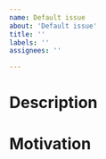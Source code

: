 ```yaml
---
name: Default issue
about: 'Default issue'
title: ''
labels: ''
assignees: ''

---
```


# Description

<!-- More description in case title is not enough. A good description can be understood by everyone in the
team at present time and in the future. -->

# Motivation

<!-- Why do we want to do what the issue describes? This is essential when team members, or people from
other teams, want to understand our decisions in the future. -->
